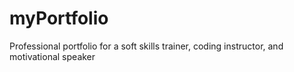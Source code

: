 # myPortfolio
 Professional portfolio for a soft skills trainer, coding instructor, and motivational speaker
